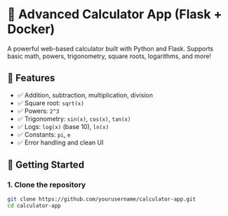 # 🧮 Advanced Calculator App (Flask + Docker)

A powerful web-based calculator built with Python and Flask. Supports basic math, powers, trigonometry, square roots, logarithms, and more!

## 🔧 Features
- ✅ Addition, subtraction, multiplication, division
- ✅ Square root: `sqrt(x)`
- ✅ Powers: `2^3`
- ✅ Trigonometry: `sin(x)`, `cos(x)`, `tan(x)`
- ✅ Logs: `log(x)` (base 10), `ln(x)`
- ✅ Constants: `pi`, `e`
- ✅ Error handling and clean UI

## 🚀 Getting Started

### 1. Clone the repository
```bash
git clone https://github.com/yourusername/calculator-app.git
cd calculator-app

